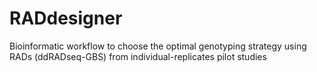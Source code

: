 # RADdesigner
Bioinformatic workflow to choose the optimal genotyping strategy using RADs (ddRADseq-GBS) from individual-replicates pilot studies

